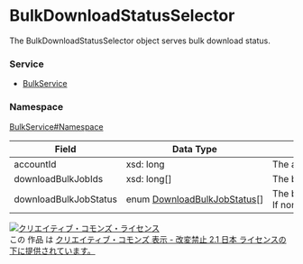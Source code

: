 # BulkDownloadStatusSelector
The BulkDownloadStatusSelector object serves bulk download status.
### Service
+ [BulkService](../../services/BulkService.md)

### Namespace
[BulkService#Namespace](../../services/BulkService.md#namespace)

| Field | Data Type | Description | Restriction | 
|---|---|---|---|
| accountId| xsd: long| The account ID.| Req |
| downloadBulkJobIds| xsd: long[]| The bulk ID for downloads retrieved with getBulkDownload. If selected with more than 200 downloads,  error will be returned. | Req |
| downloadBulkJobStatus| enum <a href="./DownloadBulkJobStatus.md">DownloadBulkJobStatus</a>[]| The bulk process status. <br>                        If none are selected, status is shown for all. | Opt |

<a rel="license" href="http://creativecommons.org/licenses/by-nd/2.1/jp/"><img alt="クリエイティブ・コモンズ・ライセンス" style="border-width:0" src="https://i.creativecommons.org/l/by-nd/2.1/jp/88x31.png" /></a><br />この 作品 は <a rel="license" href="http://creativecommons.org/licenses/by-nd/2.1/jp/">クリエイティブ・コモンズ 表示 - 改変禁止 2.1 日本 ライセンスの下に提供されています。</a>

